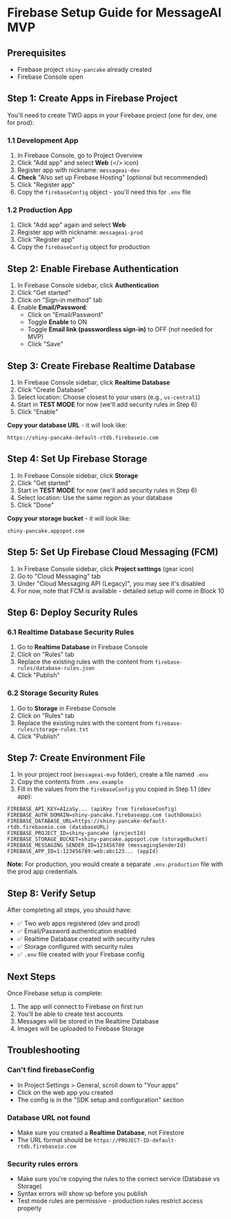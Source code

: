 # Firebase Setup Guide for MessageAI MVP

## Prerequisites
- Firebase project `shiny-pancake` already created
- Firebase Console open

## Step 1: Create Apps in Firebase Project

You'll need to create TWO apps in your Firebase project (one for dev, one for prod):

### 1.1 Development App
1. In Firebase Console, go to Project Overview
2. Click "Add app" and select **Web** (</> icon)
3. Register app with nickname: `messageai-dev`
4. **Check** "Also set up Firebase Hosting" (optional but recommended)
5. Click "Register app"
6. Copy the `firebaseConfig` object - you'll need this for `.env` file

### 1.2 Production App
1. Click "Add app" again and select **Web**
2. Register app with nickname: `messageai-prod`
3. Click "Register app"
4. Copy the `firebaseConfig` object for production

## Step 2: Enable Firebase Authentication

1. In Firebase Console sidebar, click **Authentication**
2. Click "Get started"
3. Click on "Sign-in method" tab
4. Enable **Email/Password**:
   - Click on "Email/Password"
   - Toggle **Enable** to ON
   - Toggle **Email link (passwordless sign-in)** to OFF (not needed for MVP)
   - Click "Save"

## Step 3: Create Firebase Realtime Database

1. In Firebase Console sidebar, click **Realtime Database**
2. Click "Create Database"
3. Select location: Choose closest to your users (e.g., `us-central1`)
4. Start in **TEST MODE** for now (we'll add security rules in Step 6)
5. Click "Enable"

**Copy your database URL** - it will look like:
```
https://shiny-pancake-default-rtdb.firebaseio.com
```

## Step 4: Set Up Firebase Storage

1. In Firebase Console sidebar, click **Storage**
2. Click "Get started"
3. Start in **TEST MODE** for now (we'll add security rules in Step 6)
4. Select location: Use the same region as your database
5. Click "Done"

**Copy your storage bucket** - it will look like:
```
shiny-pancake.appspot.com
```

## Step 5: Set Up Firebase Cloud Messaging (FCM)

1. In Firebase Console sidebar, click **Project settings** (gear icon)
2. Go to "Cloud Messaging" tab
3. Under "Cloud Messaging API (Legacy)", you may see it's disabled
4. For now, note that FCM is available - detailed setup will come in Block 10

## Step 6: Deploy Security Rules

### 6.1 Realtime Database Security Rules
1. Go to **Realtime Database** in Firebase Console
2. Click on "Rules" tab
3. Replace the existing rules with the content from `firebase-rules/database-rules.json`
4. Click "Publish"

### 6.2 Storage Security Rules
1. Go to **Storage** in Firebase Console
2. Click on "Rules" tab
3. Replace the existing rules with the content from `firebase-rules/storage-rules.txt`
4. Click "Publish"

## Step 7: Create Environment File

1. In your project root (`messageai-mvp` folder), create a file named `.env`
2. Copy the contents from `.env.example`
3. Fill in the values from the `firebaseConfig` you copied in Step 1.1 (dev app):

```env
FIREBASE_API_KEY=AIzaSy... (apiKey from firebaseConfig)
FIREBASE_AUTH_DOMAIN=shiny-pancake.firebaseapp.com (authDomain)
FIREBASE_DATABASE_URL=https://shiny-pancake-default-rtdb.firebaseio.com (databaseURL)
FIREBASE_PROJECT_ID=shiny-pancake (projectId)
FIREBASE_STORAGE_BUCKET=shiny-pancake.appspot.com (storageBucket)
FIREBASE_MESSAGING_SENDER_ID=123456789 (messagingSenderId)
FIREBASE_APP_ID=1:123456789:web:abc123... (appId)
```

**Note:** For production, you would create a separate `.env.production` file with the prod app credentials.

## Step 8: Verify Setup

After completing all steps, you should have:
- ✅ Two web apps registered (dev and prod)
- ✅ Email/Password authentication enabled
- ✅ Realtime Database created with security rules
- ✅ Storage configured with security rules
- ✅ `.env` file created with your Firebase config

## Next Steps

Once Firebase setup is complete:
1. The app will connect to Firebase on first run
2. You'll be able to create test accounts
3. Messages will be stored in the Realtime Database
4. Images will be uploaded to Firebase Storage

## Troubleshooting

### Can't find firebaseConfig
- In Project Settings > General, scroll down to "Your apps"
- Click on the web app you created
- The config is in the "SDK setup and configuration" section

### Database URL not found
- Make sure you created a **Realtime Database**, not Firestore
- The URL format should be `https://PROJECT-ID-default-rtdb.firebaseio.com`

### Security rules errors
- Make sure you're copying the rules to the correct service (Database vs Storage)
- Syntax errors will show up before you publish
- Test mode rules are permissive - production rules restrict access properly
